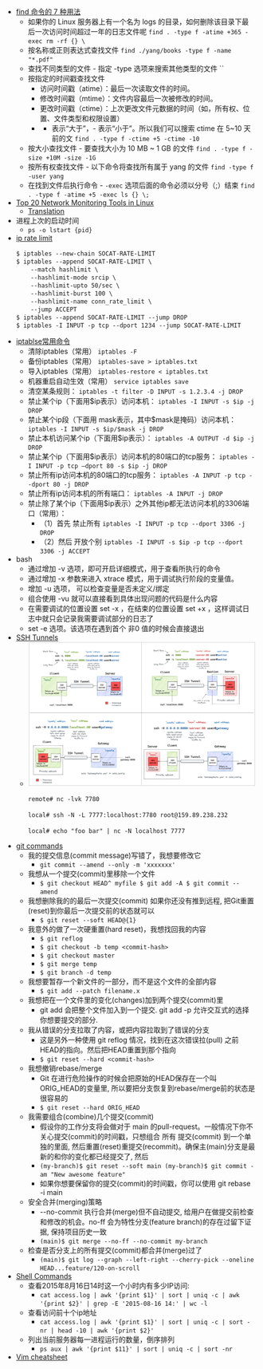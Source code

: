 
- [find 命令的 7 种用法](https://mp.weixin.qq.com/s/XS2KOhBeGeviusIqIBnxKg)
  - 如果你的 Linux 服务器上有一个名为 logs 的目录，如何删除该目录下最后一次访问时间超过一年的日志文件呢 `find . -type f -atime +365 -exec rm -rf {} \`
  - 按名称或正则表达式查找文件 `find ./yang/books -type f -name "*.pdf"`
  - 查找不同类型的文件 - 指定 -type 选项来搜索其他类型的文件 ``
  - 按指定的时间戳查找文件
    - 访问时间戳（atime）：最后一次读取文件的时间。
    - 修改时间戳（mtime）：文件内容最后一次被修改的时间。
    - 更改时间戳（ctime）：上次更改文件元数据的时间（如，所有权、位置、文件类型和权限设置）
    - + 表示“大于”，- 表示“小于”。所以我们可以搜索 ctime 在 5~10 天前的文 `find . -type f -ctime +5 -ctime -10`
  - 按大小查找文件 - 要查找大小为 10 MB ~ 1 GB 的文件 `find . -type f -size +10M -size -1G`
  - 按所有权查找文件 - 以下命令将查找所有属于 yang 的文件 `find -type f -user yang`
  - 在找到文件后执行命令 - `-exec` 选项后面的命令必须以分号（;）结束 `find . -type f -atime +5 -exec ls {} \;`
- [Top 20 Network Monitoring Tools in Linux](https://linoxide.com/network-monitoring-tools-linux/)
  - [Translation](https://mp.weixin.qq.com/s/VwPxTr5tBdteE2aJg1cYUA)
- 进程上次的启动时间
  - `ps -o lstart {pid}`
- [ip rate limit](https://making.pusher.com/per-ip-rate-limiting-with-iptables/index.html)
  ```shell
  $ iptables --new-chain SOCAT-RATE-LIMIT
  $ iptables --append SOCAT-RATE-LIMIT \
      --match hashlimit \
      --hashlimit-mode srcip \
      --hashlimit-upto 50/sec \
      --hashlimit-burst 100 \
      --hashlimit-name conn_rate_limit \
      --jump ACCEPT
  $ iptables --append SOCAT-RATE-LIMIT --jump DROP
  $ iptables -I INPUT -p tcp --dport 1234 --jump SOCAT-RATE-LIMIT
  ```
- [iptablse常用命令](https://mp.weixin.qq.com/s/1RIR_AECgDr45EENtPRK9w)
  - 清除iptables（常用） `iptables -F`
  - 备份iptables（常用） `iptables-save > iptables.txt`
  - 导入iptables（常用） `iptables-restore < iptables.txt`
  - 机器重启自动生效（常用） `service iptables save`
  - 清空某条规则： `iptables -t filter -D INPUT -s 1.2.3.4 -j DROP`
  - 禁止某个ip（下面用$ip表示）访问本机： `iptables -I INPUT -s $ip -j DROP`
  - 禁止某个ip段（下面用 mask表示，其中$mask是掩码）访问本机： `iptables -I INPUT -s $ip/$mask -j DROP`
  - 禁止本机访问某个ip（下面用$ip表示）： `iptables -A OUTPUT -d $ip -j DROP`
  -  禁止某个ip（下面用$ip表示）访问本机的80端口的tcp服务： `iptables -I INPUT -p tcp –dport 80 -s $ip -j DROP`
  - 禁止所有ip访问本机的80端口的tcp服务： `iptables -A INPUT -p tcp --dport 80 -j DROP`
  - 禁止所有ip访问本机的所有端口： `iptables -A INPUT -j DROP`
  - 禁止除了某个ip（下面用$ip表示）之外其他ip都无法访问本机的3306端口（常用）：
    - （1）首先 禁止所有 `iptables -I INPUT -p tcp --dport 3306 -j DROP`
    - （2）然后 开放个别 `iptables -I INPUT -s $ip -p tcp --dport 3306 -j ACCEPT`
- bash
  - 通过增加 -v 选项，即可开启详细模式，用于查看所执行的命令
  - 通过增加 -x 参数来进入 xtrace 模式，用于调试执行阶段的变量值。
  - 增加 -u 选项， 可以检查变量是否未定义/绑定
  - 组合使用 -vu 就可以直接看到具体出现问题的代码是什么内容
  - 在需要调试的位置设置 set -x ，在结束的位置设置 set +x ，这样调试日志中就只会记录我需要调试部分的日志了
  - set -e 选项。该选项在遇到首个 非0 值的时候会直接退出
- [SSH Tunnels](https://iximiuz.com/en/posts/ssh-tunnels/)
  - ![img.png](shell_ssh_tunnel.png)
    ```shell
    remote# nc -lvk 7780
    
    local# ssh -N -L 7777:localhost:7780 root@159.89.238.232
    
    local# echo "foo bar" | nc -N localhost 7777
    ```
- [git commands](https://mp.weixin.qq.com/s/EXHboxE0talIZakIitWp6w)
  - 我的提交信息(commit message)写错了，我想要修改它
    - `git commit --amend --only -m 'xxxxxxx'`
  - 我想从一个提交(commit)里移除一个文件
    - `$ git checkout HEAD^ myfile
      $ git add -A
      $ git commit --amend`
  - 我想删除我的的最后一次提交(commit) 如果你还没有推到远程, 把Git重置(reset)到你最后一次提交前的状态就可以
    - `$ git reset --soft HEAD@{1}`
  - 我意外的做了一次硬重置(hard reset)，我想找回我的内容
    - `$ git reflog`
    - `$ git checkout -b temp <commit-hash>`
    - `$ git checkout master`
    - `$ git merge temp`
    - `$ git branch -d temp`
  - 我想要暂存一个新文件的一部分，而不是这个文件的全部内容
    - `$ git add --patch filename.x`
  - 我想把在一个文件里的变化(changes)加到两个提交(commit)里
    - git add 会把整个文件加入到一个提交. git add -p 允许交互式的选择你想要提交的部分.
  - 我从错误的分支拉取了内容，或把内容拉取到了错误的分支
    - 这是另外一种使用 git reflog 情况，找到在这次错误拉(pull) 之前HEAD的指向。然后把HEAD重置到那个指向
    - `$ git reset --hard <commit-hash>`
  - 我想撤销rebase/merge
    - Git 在进行危险操作的时候会把原始的HEAD保存在一个叫ORIG_HEAD的变量里, 所以要把分支恢复到rebase/merge前的状态是很容易的
    - `$ git reset --hard ORIG_HEAD`
  - 我需要组合(combine)几个提交(commit) 
    - 假设你的工作分支将会做对于 main 的pull-request。一般情况下你不关心提交(commit)的时间戳，只想组合 所有 提交(commit) 到一个单独的里面, 然后重置(reset)重提交(recommit)。确保主(main)分支是最新的和你的变化都已经提交了, 然后
    - `(my-branch)$ git reset --soft main
      (my-branch)$ git commit -am "New awesome feature"`
    - 如果你想要保留你的提交(commit)的时间戳，你可以使用 git rebase -i main
  - 安全合并(merging)策略
    - --no-commit 执行合并(merge)但不自动提交, 给用户在做提交前检查和修改的机会。no-ff 会为特性分支(feature branch)的存在过留下证据, 保持项目历史一致
    - `(main)$ git merge --no-ff --no-commit my-branch`
  - 检查是否分支上的所有提交(commit)都合并(merge)过了
    - `(main)$ git log --graph --left-right --cherry-pick --oneline HEAD...feature/120-on-scroll`
- [Shell Commands]()
  - 查看2015年8月16日14时这一个小时内有多少IP访问: 
    -  `cat access.log | awk '{print $1}' | sort | uniq -c | awk '{print $2}' | grep -E '2015-08-16 14:' | wc -l`
  - 查看访问前十个ip地址 
    - `cat access.log | awk '{print $1}' | sort | uniq -c | sort -nr | head -10 | awk '{print $2}'`
  - 列出当前服务器每一进程运行的数量，倒序排列 
    - `ps aux | awk '{print $11}' | sort | uniq -c | sort -nr`
- [Vim cheatsheet](https://mp.weixin.qq.com/s/BkJnbXvuVZIAExOkgVqPWw)








